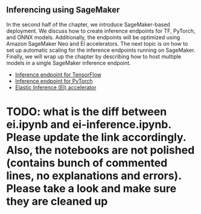 ## Inferencing using SageMaker

In the second half of the chapter, we introduce SageMaker-based deployment. We discuss how to create inference endpoints for TF, PyTorch, and ONNX models. Additionally, the endpoints will be optimized using Amazon SageMaker Neo and El accelerators. The next topic is on how to set up automatic scaling for the inference endpoints running on SageMaker. Finally, we will wrap up the chapter by describing how to host multiple models in a single SageMaker inference endpoint.

* [Inference endpoint for TensorFlow](./tf-inference.ipynb)
* [Inference endpoint for PyTorch](./pytorch-inference.ipynb)
* [Elastic Inference (EI) accelerator](./ei-inference.ipynb)

# TODO: what is the diff between ei.ipynb and ei-inference.ipynb. Please update the link accordingly. Also, the notebooks are not polished (contains bunch of commented lines, no explanations and errors). Please take a look and make sure they are cleaned up
